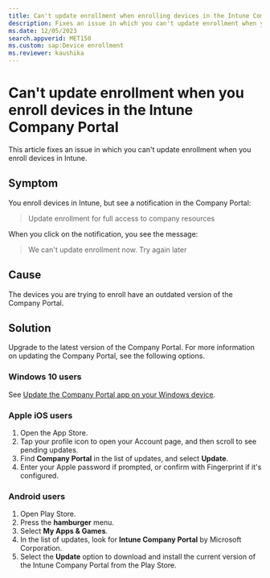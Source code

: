 ```yaml
---
title: Can't update enrollment when enrolling devices in the Intune Company Portal
description: Fixes an issue in which you can't update enrollment when you enroll devices in Intune.
ms.date: 12/05/2023
search.appverid: MET150
ms.custom: sap:Device enrollment
ms.reviewer: kaushika
---
```

# Can't update enrollment when you enroll devices in the Intune Company Portal

This article fixes an issue in which you can't update enrollment when you enroll devices in Intune.

## Symptom

You enroll devices in Intune, but see a notification in the Company Portal:  

> Update enrollment for full access to company resources

When you click on the notification, you see the message:

> We can't update enrollment now. Try again later

## Cause

The devices you are trying to enroll have an outdated version of the Company Portal.

## Solution

Upgrade to the latest version of the Company Portal. For more information on updating the Company Portal, see the following options.

### Windows 10 users

See [Update the Company Portal app on your Windows device](/mem/intune/user-help/install-a-new-version-of-the-company-portal-app#update-the-company-portal-app-on-your-windows-device).

### Apple iOS users

1. Open the App Store.
1. Tap your profile icon to open your Account page, and then scroll to see pending updates.
1. Find **Company Portal** in the list of updates, and select **Update**.
1. Enter your Apple password if prompted, or confirm with Fingerprint if it's configured.

### Android users

1. Open Play Store.
1. Press the **hamburger** menu.
1. Select **My Apps & Games**.
1. In the list of updates, look for **Intune Company Portal** by Microsoft Corporation.
1. Select the **Update** option to download and install the current version of the Intune Company Portal from the Play Store.
